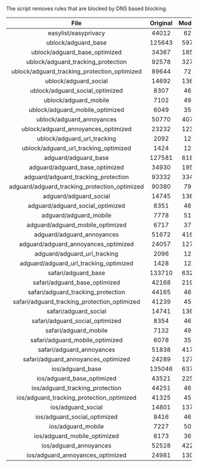 The script removes rules that are blocked by DNS based blocking.


| File | Original | Modified |
|:----:|:-----:|:-----:|
| easylist/easyprivacy | 44012 | 6283 |
| ublock/adguard_base | 125643 | 59782 |
| ublock/adguard_base_optimized | 34367 | 18534 |
| ublock/adguard_tracking_protection | 92578 | 32741 |
| ublock/adguard_tracking_protection_optimized | 89644 | 7214 |
| ublock/adguard_social | 14692 | 13617 |
| ublock/adguard_social_optimized | 8307 | 4606 |
| ublock/adguard_mobile | 7102 | 4934 |
| ublock/adguard_mobile_optimized | 6049 | 3533 |
| ublock/adguard_annoyances | 50770 | 40783 |
| ublock/adguard_annoyances_optimized | 23232 | 12306 |
| ublock/adguard_url_tracking | 2092 | 1241 |
| ublock/adguard_url_tracking_optimized | 1424 | 1238 |
| adguard/adguard_base | 127581 | 61818 |
| adguard/adguard_base_optimized | 34930 | 19555 |
| adguard/adguard_tracking_protection | 93332 | 33443 |
| adguard/adguard_tracking_protection_optimized | 90380 | 7902 |
| adguard/adguard_social | 14745 | 13678 |
| adguard/adguard_social_optimized | 8351 | 4650 |
| adguard/adguard_mobile | 7778 | 5109 |
| adguard/adguard_mobile_optimized | 6717 | 3701 |
| adguard/adguard_annoyances | 51672 | 41609 |
| adguard/adguard_annoyances_optimized | 24057 | 12708 |
| adguard/adguard_url_tracking | 2096 | 1246 |
| adguard/adguard_url_tracking_optimized | 1428 | 1243 |
| safari/adguard_base | 133710 | 63203 |
| safari/adguard_base_optimized | 42168 | 21986 |
| safari/adguard_tracking_protection | 44165 | 4666 |
| safari/adguard_tracking_protection_optimized | 41239 | 4521 |
| safari/adguard_social | 14741 | 13668 |
| safari/adguard_social_optimized | 8354 | 4640 |
| safari/adguard_mobile | 7132 | 4971 |
| safari/adguard_mobile_optimized | 6078 | 3564 |
| safari/adguard_annoyances | 51838 | 41700 |
| safari/adguard_annoyances_optimized | 24289 | 12778 |
| ios/adguard_base | 135046 | 63722 |
| ios/adguard_base_optimized | 43521 | 22503 |
| ios/adguard_tracking_protection | 44251 | 4674 |
| ios/adguard_tracking_protection_optimized | 41325 | 4529 |
| ios/adguard_social | 14801 | 13700 |
| ios/adguard_social_optimized | 8416 | 4654 |
| ios/adguard_mobile | 7227 | 5013 |
| ios/adguard_mobile_optimized | 6173 | 3603 |
| ios/adguard_annoyances | 52528 | 42282 |
| ios/adguard_annoyances_optimized | 24981 | 13067 |